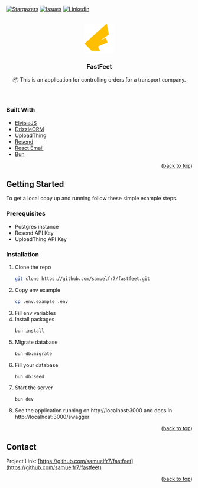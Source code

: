 <a name="readme-top"></a>

<!-- PROJECT SHIELDS -->
[![Stargazers][stars-shield]][stars-url]
[![Issues][issues-shield]][issues-url]
[![LinkedIn][linkedin-shield]][linkedin-url]

<!-- PROJECT LOGO -->
<br />
<div align="center">
  <a href="https://github.com/samuelfr7/fastfeet">
    <img src=".github/assets/logo.png" alt="Logo" width="80" height="80">
  </a>

<h3 align="center">FastFeet</h3>

  <p align="center">
    📦 This is an application for controlling orders for a transport company.
    <br />
    <br />
    <br />
  </p>
</div>


### Built With

* [ElyisiaJS](https://elysiajs.com/)
* [DrizzleORM](https://orm.drizzle.team/)
* [UploadThing](https://uploadthing.com/)
* [Resend](https://resend.com/)
* [React Email](https://react.email/)
* [Bun](https://bun.sh/)

<p align="right">(<a href="#readme-top">back to top</a>)</p>

<!-- GETTING STARTED -->
## Getting Started

To get a local copy up and running follow these simple example steps.

### Prerequisites

* Postgres instance
* Resend API Key
* UploadThing API Key

### Installation

1. Clone the repo
   ```sh
   git clone https://github.com/samuelfr7/fastfeet.git
   ```
2. Copy env example
    ```sh
    cp .env.example .env
    ```
3. Fill env variables
4. Install packages
   ```sh
   bun install
   ```
5. Migrate database
   ```sh
   bun db:migrate
   ```
6. Fill your database
    ```sh
    bun db:seed
    ```
7. Start the server
    ```sh
    bun dev
    ```
8. See the application running on http://localhost:3000 and docs in http://localhost:3000/swagger

<p align="right">(<a href="#readme-top">back to top</a>)</p>

<!-- CONTACT -->
## Contact

Project Link: [https://github.com/samuelfr7/fastfeet](https://github.com/samuelfr7/fastfeet)

<p align="right">(<a href="#readme-top">back to top</a>)</p>

<!-- MARKDOWN LINKS & IMAGES -->
<!-- https://www.markdownguide.org/basic-syntax/#reference-style-links -->
[stars-shield]: https://img.shields.io/github/stars/samuelfr7/fastfeet.svg?style=for-the-badge
[stars-url]: https://github.com/samuelfr7/fastfeet/stargazers
[issues-shield]: https://img.shields.io/github/issues/samuelfr7/fastfeet.svg?style=for-the-badge
[issues-url]: https://github.com/samuelfr7/fastfeet/issues
[linkedin-shield]: https://img.shields.io/badge/-LinkedIn-black.svg?style=for-the-badge&logo=linkedin&colorB=555
[linkedin-url]: https://linkedin.com/in/samuelfr7
